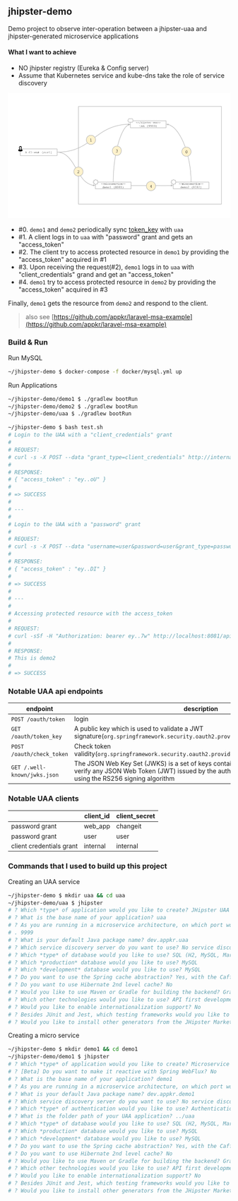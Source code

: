 ## jhipster-demo

Demo project to observe inter-operation between a jhipster-uaa and jhipster-generated microservice applications

#### What I want to achieve

- NO jhipster registry (Eureka & Config server)
- Assume that Kubernetes service and kube-dns take the role of service discovery

![](jhipster-demo.png)
- #0. `demo1` and `demo2` periodically sync [token_key](docker/cluster-compose.yml#L43) with `uaa`
- #1. A client logs in to `uaa` with "password" grant and gets an "access_token"
- #2. The client try to access protected resource in `demo1` by providing the "access_token" acquired in #1
- #3. Upon receiving the request(#2), `demo1` logs in to `uaa` with "client_credentials" grand and get an "access_token"
- #4. `demo1` try to access protected resource in `demo2` by providing the "access_token" acquired in #3

Finally, `demo1` gets the resource from `demo2` and respond to the client.

> also see [https://github.com/appkr/laravel-msa-example](https://github.com/appkr/laravel-msa-example)

### Build & Run

Run MySQL
```bash
~/jhipster-demo $ docker-compose -f docker/mysql.yml up
```

Run Applications
```bash
~/jhipster-demo/demo1 $ ./gradlew bootRun
~/jhipster-demo/demo2 $ ./gradlew bootRun
~/jhipster-demo/uaa $ ./gradlew bootRun 
```

```bash
~/jhipster-demo $ bash test.sh
# Login to the UAA with a "client_credentials" grant
# 
# REQUEST:
# curl -s -X POST --data "grant_type=client_credentials" http://internal:internal@localhost:9999/oauth/token
# 
# RESPONSE:
# { "access_token" : "ey..oU" }
# 
# => SUCCESS
# 
# ---
# 
# Login to the UAA with a "password" grant
# 
# REQUEST:
# curl -s -X POST --data "username=user&password=user&grant_type=password&scope=openid" http://web_app:changeit@localhost:9999/oauth/token
# 
# RESPONSE:
# { "access_token" : "ey..DI" }
# 
# => SUCCESS
# 
# ---
# 
# Accessing protected resource with the access_token
# 
# REQUEST:
# curl -sSf -H "Authorization: bearer ey..7w" http://localhost:8081/api/demo1
# 
# RESPONSE:
# This is demo2
# 
# => SUCCESS
```

### Notable UAA api endpoints
endpoint|description
---|---
`POST /oauth/token`|login
`GET /oauth/token_key`|A public key which is used to validate a JWT signature(`org.springframework.security.oauth2.provider.endpoint.TokenKeyEndpoint`)
`POST /oauth/check_token`|Check token validity(`org.springframework.security.oauth2.provider.endpoint.CheckTokenEndpoint`)
`GET /.well-known/jwks.json`|The JSON Web Key Set (JWKS) is a set of keys containing the public keys used to verify any JSON Web Token (JWT) issued by the authorization server and signed using the RS256 signing algorithm

### Notable UAA clients
&nbsp;|client_id|client_secret
---|---|---
password grant|web_app|changeit
password grant|user|user
client credentials grant|internal|internal

### Commands that I used to build up this project

Creating an UAA service

```bash
~/jhipster-demo $ mkdir uaa && cd uaa
~/jhipster-demo/uaa $ jhipster
# ? Which *type* of application would you like to create? JHipster UAA server
# ? What is the base name of your application? uaa
# ? As you are running in a microservice architecture, on which port would like your server to run? It should be unique to avoid port conflicts
# . 9999
# ? What is your default Java package name? dev.appkr.uaa
# ? Which service discovery server do you want to use? No service discovery
# ? Which *type* of database would you like to use? SQL (H2, MySQL, MariaDB, PostgreSQL, Oracle, MSSQL)
# ? Which *production* database would you like to use? MySQL
# ? Which *development* database would you like to use? MySQL
# ? Do you want to use the Spring cache abstraction? Yes, with the Caffeine implementation (local cache, for a single node)
# ? Do you want to use Hibernate 2nd level cache? No
# ? Would you like to use Maven or Gradle for building the backend? Gradle
# ? Which other technologies would you like to use? API first development using OpenAPI-generator
# ? Would you like to enable internationalization support? No
# ? Besides JUnit and Jest, which testing frameworks would you like to use?
# ? Would you like to install other generators from the JHipster Marketplace? No
```

Creating a micro service

```bash
~/jhipster-demo $ mkdir demo1 && cd demo1
~/jhipster-demo/demo1 $ jhipster
# ? Which *type* of application would you like to create? Microservice application
# ? [Beta] Do you want to make it reactive with Spring WebFlux? No
# ? What is the base name of your application? demo1
# ? As you are running in a microservice architecture, on which port would like your server to run? It should be unique to avoid port conflicts. 8081
# ? What is your default Java package name? dev.appkr.demo1
# ? Which service discovery server do you want to use? No service discovery
# ? Which *type* of authentication would you like to use? Authentication with JHipster UAA server (the server must be generated separately)
# ? What is the folder path of your UAA application? ../uaa
# ? Which *type* of database would you like to use? SQL (H2, MySQL, MariaDB, PostgreSQL, Oracle, MSSQL)
# ? Which *production* database would you like to use? MySQL
# ? Which *development* database would you like to use? MySQL
# ? Do you want to use the Spring cache abstraction? Yes, with the Caffeine implementation (local cache, for a single node)
# ? Do you want to use Hibernate 2nd level cache? No
# ? Would you like to use Maven or Gradle for building the backend? Gradle
# ? Which other technologies would you like to use? API first development using OpenAPI-generator
# ? Would you like to enable internationalization support? No
# ? Besides JUnit and Jest, which testing frameworks would you like to use?
# ? Would you like to install other generators from the JHipster Marketplace? No
```
